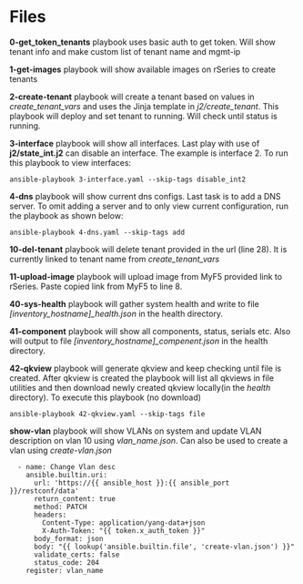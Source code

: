 # Files 

**0-get_token_tenants** playbook uses basic auth to get token. Will show tenant info and make custom list of tenant name and mgmt-ip

**1-get-images** playbook will show available images on rSeries to create tenants 

**2-create-tenant** playbook will create a tenant based on values in *create_tenant_vars* and uses the Jinja template in *j2/create_tenant*. This playbook will deploy and set tenant to running. Will check until status is running.

**3-interface** playbook will show all interfaces. Last play with use of **j2/state_int.j2** can disable an interface. The example is interface 2. To run this playbook to view interfaces:
```
ansible-playbook 3-interface.yaml --skip-tags disable_int2
```

**4-dns** playbook will show current dns configs. Last task is to add a DNS server. To omit adding a server and to only view current configuration, run the playbook as shown below:
```
ansible-playbook 4-dns.yaml --skip-tags add
```

**10-del-tenant** playbook will delete tenant provided in the url (line 28). It is currently linked to tenant name from *create_tenant_vars*

**11-upload-image** playbook will upload image from MyF5 provided link to rSeries. Paste copied link from MyF5 to line 8.

**40-sys-health** playbook will gather system health and write to file *[inventory_hostname]_health.json* in the health directory.

**41-component** playbook will show all components, status, serials etc. Also will output to file *[inventory_hostname]_compenent.json* in the health directory. 

**42-qkview** playbook will generate qkview and keep checking until file is created. After qkview is created the playbook will list all qkviews in file utilities and then download newly created qkview locally(in the *health* directory). To execute this playbook (no download)
```
ansible-playbook 42-qkview.yaml --skip-tags file
```

**show-vlan** playbook will show VLANs on system and update VLAN description on vlan 10 using *vlan_name.json*. Can also be used to create a vlan using *create-vlan.json*

```
  - name: Change Vlan desc 
    ansible.builtin.uri:
      url: 'https://{{ ansible_host }}:{{ ansible_port }}/restconf/data'
      return_content: true 
      method: PATCH 
      headers:
        Content-Type: application/yang-data+json
        X-Auth-Token: "{{ token.x_auth_token }}"
      body_format: json
      body: "{{ lookup('ansible.builtin.file', 'create-vlan.json') }}"
      validate_certs: false
      status_code: 204
    register: vlan_name
 ```